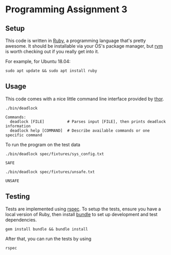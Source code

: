 # Programming Assignment 3

## Setup

This code is written in [Ruby](https://www.ruby-lang.org/en/), a programming
language that's pretty awesome. It should be installable via your OS's package
manager, but [rvm](https://rvm.io/) is worth checking out if you really get
into it.

For example, for Ubuntu 18.04:

```
sudo apt update && sudo apt install ruby
```

## Usage

This code comes with a nice little command line interface provided by
[thor](http://whatisthor.com/).

```
./bin/deadlock

Commands:
  deadlock [FILE]          # Parses input [FILE], then prints deadlock information
  deadlock help [COMMAND]  # Describe available commands or one specific command
```

To run the program on the test data
```
./bin/deadlock spec/fixtures/sys_config.txt

SAFE
```
```
./bin/deadlock spec/fixtures/unsafe.txt

UNSAFE
```

## Testing

Tests are implemented using [rspec](http://rspec.info/). To setup the tests,
ensure you have a local version of Ruby, then install [bundle](https://bundler.io/)
to set up development and test dependencies.

```
gem install bundle && bundle install
```

After that, you can run the tests by using

```
rspec
```
